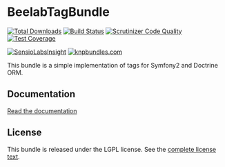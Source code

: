 BeelabTagBundle
===============

[![Total Downloads](https://poser.pugx.org/beelab/tag-bundle/downloads.png)](https://packagist.org/packages/beelab/tag-bundle) [![Build Status](https://travis-ci.org/Bee-Lab/BeelabTagBundle.png?branch=master)](https://travis-ci.org/Bee-Lab/BeelabTagBundle) [![Scrutinizer Code Quality](https://scrutinizer-ci.com/g/Bee-Lab/BeelabTagBundle/badges/quality-score.png?b=master)](https://scrutinizer-ci.com/g/Bee-Lab/BeelabTagBundle/?branch=master) [![Test Coverage](https://codeclimate.com/github/Bee-Lab/BeelabTagBundle/badges/coverage.svg)](https://codeclimate.com/github/Bee-Lab/BeelabTagBundle)

[![SensioLabsInsight](https://insight.sensiolabs.com/projects/5e574605-806a-4a07-9dd5-fa57b3145b3e/big.png)](https://insight.sensiolabs.com/projects/5e574605-806a-4a07-9dd5-fa57b3145b3e) [![knpbundles.com](http://knpbundles.com/Bee-Lab/BeelabTagBundle/badge)](http://knpbundles.com/Bee-Lab/BeelabTagBundle)

This bundle is a simple implementation of tags for Symfony2 and Doctrine ORM.

Documentation
-------------

[Read the documentation](Resources/doc/index.md)

License
-------

This bundle is released under the LGPL license. See the [complete license text](Resources/meta/LICENSE).
